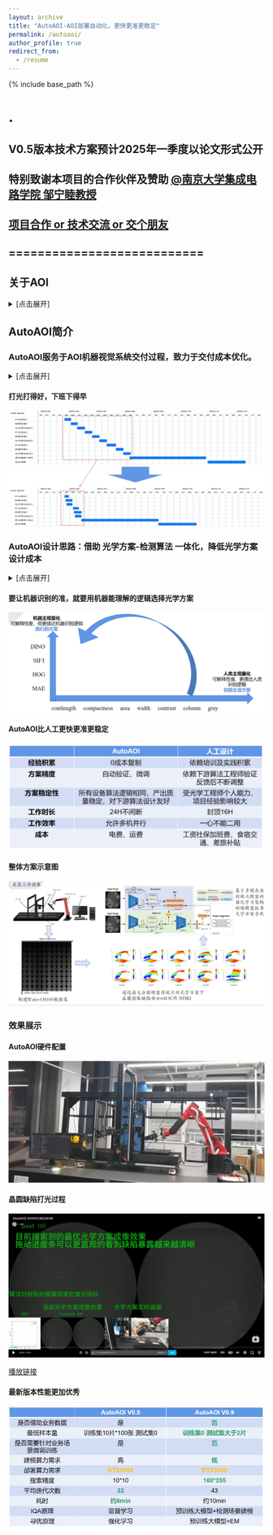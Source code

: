 ```yaml
---
layout: archive
title: "AutoAOI-AOI部署自动化，更快更准更稳定"
permalink: /autoaoi/
author_profile: true
redirect_from:
  - /resume
---
```


{% include base_path %}
# .
## V0.5版本技术方案预计2025年一季度以论文形式公开
## 特别致谢本项目的合作伙伴及赞助 [@南京大学集成电路学院 邹宁睦教授](https://zouningmu.github.io/)
## [项目合作 or 技术交流 or 交个朋友](https://ray3572.github.io/contact/)
## ===========================
## 关于AOI  
<details>
<summary>
[点击展开]
</summary>

什么是机器视觉  \n  
机器视觉是人工智能的基础应用技术之一，通过模拟人类视觉系统赋予机器“看”和“认知”的能力。
机器视觉作为智能机器视觉能够在多种场景下替代人眼实现多种功能，主要包括识别、测量、定位和检测。
机器视觉作为现代工业与技术的核心驱动力，在提升生产效率保障作业安全、推动智能制造及产业升级方面展现出了非凡的重要性和无限潜力。  

<center>
  <img src="https://ray3572.github.io/images/autoaoi/typical_aoi_system.png">
</center>

什么是AOI  \n  

自动光学检查（英语：Automated Optical Inspection，简称AOI），为高速高精度光学影像检测系统，运用机器视觉做为检测标准技术，
作为改良传统上以人力使用光学仪器进行检测的缺点，应用层面包括从高科技产业之研发、制造品管，以至国防、民生、医疗、环保、电力…等领域。
自动光学检查是工业制程中常见的代表性手法，利用光学仪器取得成品的表面状态，再以电脑影像处理技术来检出异物或图案异常等瑕疵，
因为是非接触式检查，所以可在中间工程检查半成品。高精度光学影像检测系统，包含量测镜头技术、光学照明技术、定位量测技术、电子电路测试技术、
影像处理技术及自动化技术应用等领域，其开发应用不但符合高科技产业发展需求，其技术层面更可扩展至国防军事工业，举凡兵工武器制造、夜视作战系统、
战略地形形貌之分析与研判等，都与此影像技术息息相关。  

——from wikipedia

</details>



## AutoAOI简介
### AutoAOI服务于AOI机器视觉系统交付过程，致力于交付成本优化。
<details>
<summary>
[点击展开]
</summary>

如图所示，AOI产品交付往往包括以下几个步骤：
<center>
  <img src="\images\/autoaoi\/AOI_deployment.png">
</center>  

其中，光学方案设计是检测算法适配的上游。良好的光学方案能够有效降低算法研发的难度、提升算法精度，从而节约开发时间。光学方案的设计效率对缩短产品交付周期、降低交付成本、提升利润起着关键作用。光学方案可调参数较多，包括光源分布、光源入射角度、光照强度、光源色温等。在AOI设备的交付过程中，光学方案设计往往消耗大量人工，带来巨大的成本。
<center>
  <img src="\images\/autoaoi\/light_params.png">
</center>  

光学方案设计阶段的自动化允许更少的人工参与，同时因为数据采集与初步算法验证并行，单次设计验证的时间周期也大大缩短。不仅仅是人力成本的优化，还包括差旅、配套人员成本的降低、客户满意度的提升

</details>

#### 打光打得好，下班下得早
<center>
  <img src="\images\/autoaoi\/decrease_deployment_cost.png">
</center>


### AutoAOI设计思路：借助 光学方案-检测算法 一体化，降低光学方案设计成本 
<details>
<summary>
[点击展开]
</summary>  

采用机器主观量化的方法而非人类主观量化的原因主要在于提高检测的一致性、效率和可重复性。人类主观评估受到个体差异等因素的影响，导致结果不稳定和难以量化。相比之下，机器主观量化方法通过自动化的图像处理和客观的算法来评估图像质量，能够提供更精确和可重复的测量结果。此外，机器量化方法可以快速处理大量数据，适合于大规模生产环境中的实时检测需求。
</details>

#### 要让机器识别的准，就要用机器能理解的逻辑选择光学方案
<center>
  <img src="\images\/autoaoi\/machine_human.png">
</center> 

#### AutoAOI比人工更快更准更稳定
<center>
  <img src="\images\/autoaoi\/autiaoi_vs_human.png">
</center>

#### 整体方案示意图
<center>
  <img src="\images\/autoaoi\/overview.png">
</center>



### 效果展示
#### AutoAOI硬件配置
<center>
  <img src="\images\/autoaoi\/devices.png">
</center> 

#### 晶圆缺陷打光过程
<center>
  <img src="\images\/autoaoi\/bilibili.png">
</center>  

[播放链接](https://www.bilibili.com/video/BV1t4rPYKEBJ/)

#### 最新版本性能更加优秀   
<center>
  <img src="\images\/autoaoi\/version_comparison.png">
</center> 








